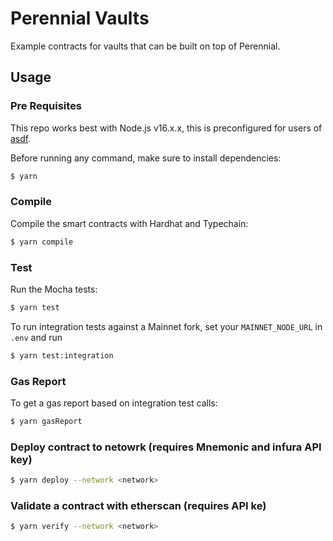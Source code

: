 # Perennial Vaults

Example contracts for vaults that can be built on top of Perennial.

## Usage

### Pre Requisites

This repo works best with Node.js v16.x.x, this is preconfigured for users of [asdf](https://asdf-vm.com/).

Before running any command, make sure to install dependencies:

```sh
$ yarn
```

### Compile

Compile the smart contracts with Hardhat and Typechain:

```sh
$ yarn compile
```

### Test

Run the Mocha tests:

```sh
$ yarn test
```

To run integration tests against a Mainnet fork, set your `MAINNET_NODE_URL` in `.env` and run

```sh
$ yarn test:integration
```

### Gas Report

To get a gas report based on integration test calls:

```sh
$ yarn gasReport
```

### Deploy contract to netowrk (requires Mnemonic and infura API key)

```sh
$ yarn deploy --network <network>
```

### Validate a contract with etherscan (requires API ke)

```sh
$ yarn verify --network <network>
```
